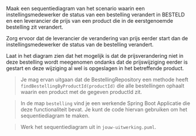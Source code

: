 Maak een sequentiediagram van het scenario waarin een instellingsmedewerker de status van een bestelling verandert in BESTELD en een leverancier de prijs van een product die in de eerstgenoemde bestelling zit verandert.

Zorg ervoor dat de leverancier de verandering van prijs eerder start dan de instellingsmedewerker de status van de bestelling verandert.

Laat in het diagram zien dat het mogelijk is dat de prijsverandering niet in deze bestelling wordt meegenomen ondanks dat de prijswijziging eerder is gestart en deze wijziging al wel is opgeslagen in het betreffende product. 

> Je mag ervan uitgaan dat de BestellingRepository een methode heeft `findBestellingByProductId(productId)` die alle bestellingen ophaalt waarin een product met de gegeven productId zit.

> In de map `bestelling` vind je een werkende Spring Boot Applicatie die deze functionaliteit bevat. Je kunt de code hiervan gebruiken om het sequentiediagram te maken. 

> Werk het sequentiediagram uit in `jouw-uitwerking.puml`. 
